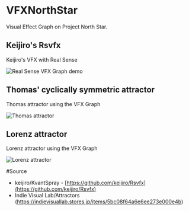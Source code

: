 # VFXNorthStar
Visual Effect Graph on Project North Star.

## Keijiro's Rsvfx
Keijiro's VFX with Real Sense 

![Real Sense VFX Graph demo](./images/RsvfxNorthStar.gif)

## Thomas' cyclically symmetric attractor
Thomas attractor using the VFX Graph

![Thomas attractor](./images/thomas_attractor.gif)

## Lorenz attractor
Lorenz attractor using the VFX Graph

![Lorenz attractor](./images/lorenz_attractor.gif)


#Source
- keijiro/KvantSpray - [https://github.com/keijiro/Rsvfx](https://github.com/keijiro/Rsvfx)
- Indie Visual Lab/Attractors (https://indievisuallab.stores.jp/items/5bc08f64a6e6ee273e000e4b)
